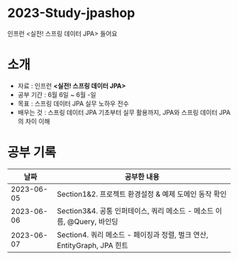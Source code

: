 # 2023-Study-jpashop
인프런 <실전! 스프링 데이터 JPA> 들어요

# 소개
- 자료 : 인프런 **<실전! 스프링 데이터 JPA>**
- 공부 기간 : 6월 6일 ~ 6월 -일
- 목표 : 스프링 데이터 JPA 실무 노하우 전수
- 배우는 것 : 스프링 데이터 JPA 기초부터 실무 활용까지, JPA와 스프링 데이터 JPA의 차이 이해


# 공부 기록

| 날짜         | 공부한 내용                                                 |
|------------|--------------------------------------------------------|
| 2023-06-05 | Section1&2. 프로젝트 환경설정 & 예제 도메인 동작 확인                   |
| 2023-06-06 | Section3&4. 공통 인퍼테이스, 쿼리 메소드 - 메소드 이름, @Query, 바인딩     |
| 2023-06-07 | Section4. 쿼리 메소드 - 페이징과 정렬, 벌크 연산, EntityGraph, JPA 힌트 |